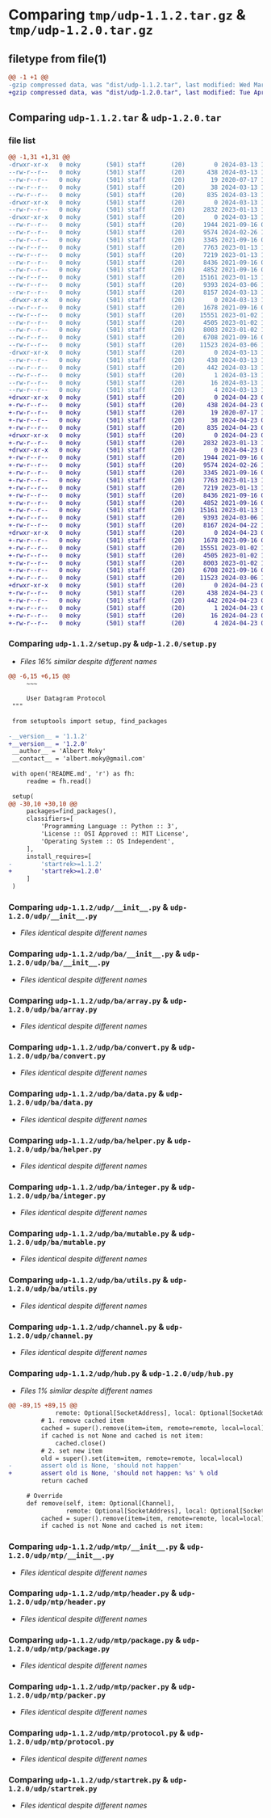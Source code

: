 # Comparing `tmp/udp-1.1.2.tar.gz` & `tmp/udp-1.2.0.tar.gz`

## filetype from file(1)

```diff
@@ -1 +1 @@
-gzip compressed data, was "dist/udp-1.1.2.tar", last modified: Wed Mar 13 11:08:46 2024, max compression
+gzip compressed data, was "dist/udp-1.2.0.tar", last modified: Tue Apr 23 09:04:45 2024, max compression
```

## Comparing `udp-1.1.2.tar` & `udp-1.2.0.tar`

### file list

```diff
@@ -1,31 +1,31 @@
-drwxr-xr-x   0 moky       (501) staff       (20)        0 2024-03-13 11:08:46.000000 udp-1.1.2/
--rw-r--r--   0 moky       (501) staff       (20)      438 2024-03-13 11:08:46.000000 udp-1.1.2/PKG-INFO
--rw-r--r--   0 moky       (501) staff       (20)       19 2020-07-17 14:54:20.000000 udp-1.1.2/README.md
--rw-r--r--   0 moky       (501) staff       (20)       38 2024-03-13 11:08:46.000000 udp-1.1.2/setup.cfg
--rw-r--r--   0 moky       (501) staff       (20)      835 2024-03-13 10:18:16.000000 udp-1.1.2/setup.py
-drwxr-xr-x   0 moky       (501) staff       (20)        0 2024-03-13 11:08:46.000000 udp-1.1.2/udp/
--rw-r--r--   0 moky       (501) staff       (20)     2832 2023-01-13 16:49:26.000000 udp-1.1.2/udp/__init__.py
-drwxr-xr-x   0 moky       (501) staff       (20)        0 2024-03-13 11:08:46.000000 udp-1.1.2/udp/ba/
--rw-r--r--   0 moky       (501) staff       (20)     1944 2021-09-16 08:10:15.000000 udp-1.1.2/udp/ba/__init__.py
--rw-r--r--   0 moky       (501) staff       (20)     9574 2024-02-26 16:22:28.000000 udp-1.1.2/udp/ba/array.py
--rw-r--r--   0 moky       (501) staff       (20)     3345 2021-09-16 08:10:15.000000 udp-1.1.2/udp/ba/convert.py
--rw-r--r--   0 moky       (501) staff       (20)     7763 2023-01-13 16:00:06.000000 udp-1.1.2/udp/ba/data.py
--rw-r--r--   0 moky       (501) staff       (20)     7219 2023-01-13 15:58:57.000000 udp-1.1.2/udp/ba/helper.py
--rw-r--r--   0 moky       (501) staff       (20)     8436 2021-09-16 08:10:15.000000 udp-1.1.2/udp/ba/integer.py
--rw-r--r--   0 moky       (501) staff       (20)     4852 2021-09-16 08:10:15.000000 udp-1.1.2/udp/ba/mutable.py
--rw-r--r--   0 moky       (501) staff       (20)    15161 2023-01-13 16:00:39.000000 udp-1.1.2/udp/ba/utils.py
--rw-r--r--   0 moky       (501) staff       (20)     9393 2024-03-06 16:08:05.000000 udp-1.1.2/udp/channel.py
--rw-r--r--   0 moky       (501) staff       (20)     8157 2024-03-13 10:56:10.000000 udp-1.1.2/udp/hub.py
-drwxr-xr-x   0 moky       (501) staff       (20)        0 2024-03-13 11:08:46.000000 udp-1.1.2/udp/mtp/
--rw-r--r--   0 moky       (501) staff       (20)     1678 2021-09-16 08:10:15.000000 udp-1.1.2/udp/mtp/__init__.py
--rw-r--r--   0 moky       (501) staff       (20)    15551 2023-01-02 14:11:01.000000 udp-1.1.2/udp/mtp/header.py
--rw-r--r--   0 moky       (501) staff       (20)     4505 2023-01-02 14:11:01.000000 udp-1.1.2/udp/mtp/package.py
--rw-r--r--   0 moky       (501) staff       (20)     8003 2023-01-02 14:11:01.000000 udp-1.1.2/udp/mtp/packer.py
--rw-r--r--   0 moky       (501) staff       (20)     6708 2021-09-16 08:10:15.000000 udp-1.1.2/udp/mtp/protocol.py
--rw-r--r--   0 moky       (501) staff       (20)    11523 2024-03-06 16:13:05.000000 udp-1.1.2/udp/startrek.py
-drwxr-xr-x   0 moky       (501) staff       (20)        0 2024-03-13 11:08:46.000000 udp-1.1.2/udp.egg-info/
--rw-r--r--   0 moky       (501) staff       (20)      438 2024-03-13 11:08:46.000000 udp-1.1.2/udp.egg-info/PKG-INFO
--rw-r--r--   0 moky       (501) staff       (20)      442 2024-03-13 11:08:46.000000 udp-1.1.2/udp.egg-info/SOURCES.txt
--rw-r--r--   0 moky       (501) staff       (20)        1 2024-03-13 11:08:46.000000 udp-1.1.2/udp.egg-info/dependency_links.txt
--rw-r--r--   0 moky       (501) staff       (20)       16 2024-03-13 11:08:46.000000 udp-1.1.2/udp.egg-info/requires.txt
--rw-r--r--   0 moky       (501) staff       (20)        4 2024-03-13 11:08:46.000000 udp-1.1.2/udp.egg-info/top_level.txt
+drwxr-xr-x   0 moky       (501) staff       (20)        0 2024-04-23 09:04:45.000000 udp-1.2.0/
+-rw-r--r--   0 moky       (501) staff       (20)      438 2024-04-23 09:04:45.000000 udp-1.2.0/PKG-INFO
+-rw-r--r--   0 moky       (501) staff       (20)       19 2020-07-17 14:54:20.000000 udp-1.2.0/README.md
+-rw-r--r--   0 moky       (501) staff       (20)       38 2024-04-23 09:04:45.000000 udp-1.2.0/setup.cfg
+-rw-r--r--   0 moky       (501) staff       (20)      835 2024-04-23 08:32:23.000000 udp-1.2.0/setup.py
+drwxr-xr-x   0 moky       (501) staff       (20)        0 2024-04-23 09:04:45.000000 udp-1.2.0/udp/
+-rw-r--r--   0 moky       (501) staff       (20)     2832 2023-01-13 16:49:26.000000 udp-1.2.0/udp/__init__.py
+drwxr-xr-x   0 moky       (501) staff       (20)        0 2024-04-23 09:04:45.000000 udp-1.2.0/udp/ba/
+-rw-r--r--   0 moky       (501) staff       (20)     1944 2021-09-16 08:10:15.000000 udp-1.2.0/udp/ba/__init__.py
+-rw-r--r--   0 moky       (501) staff       (20)     9574 2024-02-26 16:22:28.000000 udp-1.2.0/udp/ba/array.py
+-rw-r--r--   0 moky       (501) staff       (20)     3345 2021-09-16 08:10:15.000000 udp-1.2.0/udp/ba/convert.py
+-rw-r--r--   0 moky       (501) staff       (20)     7763 2023-01-13 16:00:06.000000 udp-1.2.0/udp/ba/data.py
+-rw-r--r--   0 moky       (501) staff       (20)     7219 2023-01-13 15:58:57.000000 udp-1.2.0/udp/ba/helper.py
+-rw-r--r--   0 moky       (501) staff       (20)     8436 2021-09-16 08:10:15.000000 udp-1.2.0/udp/ba/integer.py
+-rw-r--r--   0 moky       (501) staff       (20)     4852 2021-09-16 08:10:15.000000 udp-1.2.0/udp/ba/mutable.py
+-rw-r--r--   0 moky       (501) staff       (20)    15161 2023-01-13 16:00:39.000000 udp-1.2.0/udp/ba/utils.py
+-rw-r--r--   0 moky       (501) staff       (20)     9393 2024-03-06 16:08:05.000000 udp-1.2.0/udp/channel.py
+-rw-r--r--   0 moky       (501) staff       (20)     8167 2024-04-22 17:50:56.000000 udp-1.2.0/udp/hub.py
+drwxr-xr-x   0 moky       (501) staff       (20)        0 2024-04-23 09:04:45.000000 udp-1.2.0/udp/mtp/
+-rw-r--r--   0 moky       (501) staff       (20)     1678 2021-09-16 08:10:15.000000 udp-1.2.0/udp/mtp/__init__.py
+-rw-r--r--   0 moky       (501) staff       (20)    15551 2023-01-02 14:11:01.000000 udp-1.2.0/udp/mtp/header.py
+-rw-r--r--   0 moky       (501) staff       (20)     4505 2023-01-02 14:11:01.000000 udp-1.2.0/udp/mtp/package.py
+-rw-r--r--   0 moky       (501) staff       (20)     8003 2023-01-02 14:11:01.000000 udp-1.2.0/udp/mtp/packer.py
+-rw-r--r--   0 moky       (501) staff       (20)     6708 2021-09-16 08:10:15.000000 udp-1.2.0/udp/mtp/protocol.py
+-rw-r--r--   0 moky       (501) staff       (20)    11523 2024-03-06 16:13:05.000000 udp-1.2.0/udp/startrek.py
+drwxr-xr-x   0 moky       (501) staff       (20)        0 2024-04-23 09:04:45.000000 udp-1.2.0/udp.egg-info/
+-rw-r--r--   0 moky       (501) staff       (20)      438 2024-04-23 09:04:45.000000 udp-1.2.0/udp.egg-info/PKG-INFO
+-rw-r--r--   0 moky       (501) staff       (20)      442 2024-04-23 09:04:45.000000 udp-1.2.0/udp.egg-info/SOURCES.txt
+-rw-r--r--   0 moky       (501) staff       (20)        1 2024-04-23 09:04:45.000000 udp-1.2.0/udp.egg-info/dependency_links.txt
+-rw-r--r--   0 moky       (501) staff       (20)       16 2024-04-23 09:04:45.000000 udp-1.2.0/udp.egg-info/requires.txt
+-rw-r--r--   0 moky       (501) staff       (20)        4 2024-04-23 09:04:45.000000 udp-1.2.0/udp.egg-info/top_level.txt
```

### Comparing `udp-1.1.2/setup.py` & `udp-1.2.0/setup.py`

 * *Files 16% similar despite different names*

```diff
@@ -6,15 +6,15 @@
     ~~~
 
     User Datagram Protocol
 """
 
 from setuptools import setup, find_packages
 
-__version__ = '1.1.2'
+__version__ = '1.2.0'
 __author__ = 'Albert Moky'
 __contact__ = 'albert.moky@gmail.com'
 
 with open('README.md', 'r') as fh:
     readme = fh.read()
 
 setup(
@@ -30,10 +30,10 @@
     packages=find_packages(),
     classifiers=[
         'Programming Language :: Python :: 3',
         'License :: OSI Approved :: MIT License',
         'Operating System :: OS Independent',
     ],
     install_requires=[
-        'startrek>=1.1.2'
+        'startrek>=1.2.0'
     ]
 )
```

### Comparing `udp-1.1.2/udp/__init__.py` & `udp-1.2.0/udp/__init__.py`

 * *Files identical despite different names*

### Comparing `udp-1.1.2/udp/ba/__init__.py` & `udp-1.2.0/udp/ba/__init__.py`

 * *Files identical despite different names*

### Comparing `udp-1.1.2/udp/ba/array.py` & `udp-1.2.0/udp/ba/array.py`

 * *Files identical despite different names*

### Comparing `udp-1.1.2/udp/ba/convert.py` & `udp-1.2.0/udp/ba/convert.py`

 * *Files identical despite different names*

### Comparing `udp-1.1.2/udp/ba/data.py` & `udp-1.2.0/udp/ba/data.py`

 * *Files identical despite different names*

### Comparing `udp-1.1.2/udp/ba/helper.py` & `udp-1.2.0/udp/ba/helper.py`

 * *Files identical despite different names*

### Comparing `udp-1.1.2/udp/ba/integer.py` & `udp-1.2.0/udp/ba/integer.py`

 * *Files identical despite different names*

### Comparing `udp-1.1.2/udp/ba/mutable.py` & `udp-1.2.0/udp/ba/mutable.py`

 * *Files identical despite different names*

### Comparing `udp-1.1.2/udp/ba/utils.py` & `udp-1.2.0/udp/ba/utils.py`

 * *Files identical despite different names*

### Comparing `udp-1.1.2/udp/channel.py` & `udp-1.2.0/udp/channel.py`

 * *Files identical despite different names*

### Comparing `udp-1.1.2/udp/hub.py` & `udp-1.2.0/udp/hub.py`

 * *Files 1% similar despite different names*

```diff
@@ -89,15 +89,15 @@
             remote: Optional[SocketAddress], local: Optional[SocketAddress]) -> Optional[Channel]:
         # 1. remove cached item
         cached = super().remove(item=item, remote=remote, local=local)
         if cached is not None and cached is not item:
             cached.close()
         # 2. set new item
         old = super().set(item=item, remote=remote, local=local)
-        assert old is None, 'should not happen'
+        assert old is None, 'should not happen: %s' % old
         return cached
 
     # Override
     def remove(self, item: Optional[Channel],
                remote: Optional[SocketAddress], local: Optional[SocketAddress]) -> Optional[Channel]:
         cached = super().remove(item=item, remote=remote, local=local)
         if cached is not None and cached is not item:
```

### Comparing `udp-1.1.2/udp/mtp/__init__.py` & `udp-1.2.0/udp/mtp/__init__.py`

 * *Files identical despite different names*

### Comparing `udp-1.1.2/udp/mtp/header.py` & `udp-1.2.0/udp/mtp/header.py`

 * *Files identical despite different names*

### Comparing `udp-1.1.2/udp/mtp/package.py` & `udp-1.2.0/udp/mtp/package.py`

 * *Files identical despite different names*

### Comparing `udp-1.1.2/udp/mtp/packer.py` & `udp-1.2.0/udp/mtp/packer.py`

 * *Files identical despite different names*

### Comparing `udp-1.1.2/udp/mtp/protocol.py` & `udp-1.2.0/udp/mtp/protocol.py`

 * *Files identical despite different names*

### Comparing `udp-1.1.2/udp/startrek.py` & `udp-1.2.0/udp/startrek.py`

 * *Files identical despite different names*

